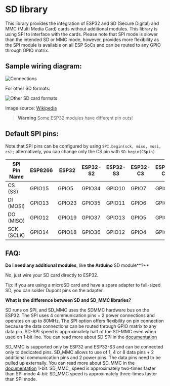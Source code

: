 # SD library

This library provides the integration of ESP32 and SD (Secure Digital) and MMC (Multi Media Card) cards without additional modules. This library is using SPI to interface with the cards. Please note that SPI mode is slower than the intended SD or MMC mode, however, provides more flexibility as the SPI module is available on all ESP SoCs and can be routed to any GPIO through GPIO matrix.

## Sample wiring diagram:

![Connections](http://i.imgur.com/4CoXOuR.png)

For other SD formats:

![Other SD card formats](https://upload.wikimedia.org/wikipedia/commons/thumb/a/ab/MMC-SD-miniSD-microSD-Color-Numbers-Names.gif/330px-MMC-SD-miniSD-microSD-Color-Numbers-Names.gif)

Image source: [Wikipedia](https://upload.wikimedia.org/wikipedia/commons/thumb/a/ab/MMC-SD-miniSD-microSD-Color-Numbers-Names.gif/330px-MMC-SD-miniSD-microSD-Color-Numbers-Names.gif)

> **Warning**
Some ESP32 modules have different pin outs!

## Default SPI pins:
Note that SPI pins can be configured by using `SPI.begin(sck, miso, mosi, cs);` alternatively, you can change only the CS pin with `SD.begin(CSpin)`

| SPI Pin Name | ESP8266 | ESP32 | ESP32-S2 | ESP32-S3 | ESP32-C3 | ESP32-C6 | ESP32-H2 |
|--------------|---------|-------|----------|----------|----------|----------|----------|
| CS (SS)      | GPIO15  | GPIO5 | GPIO34   | GPIO10   | GPIO7    | GPIO18   | GPIO0    |
| DI (MOSI)    | GPIO13  | GPIO23| GPIO35   | GPIO11   | GPIO6    | GPIO19   | GPIO25    |
| DO (MISO)    | GPIO12  | GPIO19| GPIO37   | GPIO13   | GPIO5    | GPIO20   | GPIO11    |
| SCK (SCLK)   | GPIO14  | GPIO18| GPIO36   | GPIO12   | GPIO4    | GPIO21   | GPIO10    |

## FAQ:

**Do I need any additional modules**, like **the **Arduino**** SD module**?**

No, just wire your SD card directly to ESP32.

Tip: If you are using a microSD card and have a spare adapter to full-sized SD, you can solder Dupont pins on the adapter.


**What is the difference between SD and SD_MMC libraries?**

SD runs on SPI, and SD_MMC uses the SDMMC hardware bus on the ESP32.
The SPI uses 4 communication pins + 2 power connections and operates on up to 80MHz. The SPI option offers flexibility on pin connection because the data connections can be routed through GPIO matrix to any data pin.
SD-SPI speed is approximately half of the SD-MMC even when used on 1-bit line.
You can read more about SD SPI in the [documentation](https://docs.espressif.com/projects/esp-idf/en/latest/esp32/api-reference/peripherals/sdspi_host.html)

SD_MMC is supported only by ESP32 and ESP32-S3 and can be connected only to dedicated pins. SD_MMC allows to use of 1, 4 or 8 data pins + 2 additional communication pins and 2 power pins. The data pins need to be pulled up externally.
You can read more about SD_MMC in the [documentation](https://docs.espressif.com/projects/esp-idf/en/latest/esp32/api-reference/peripherals/sdmmc_host.html)
1-bit: SD_MMC_ speed is approximately two-times faster than SPI mode
4-bit: SD_MMC speed is approximately three-times faster than SPI mode.
